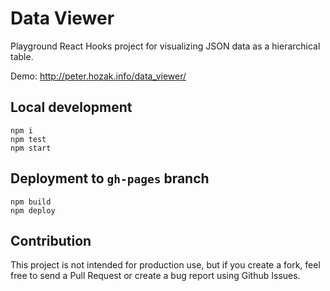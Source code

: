# Data Viewer

Playground React Hooks project for visualizing JSON data as a hierarchical table.

Demo: http://peter.hozak.info/data_viewer/

## Local development

```
npm i
npm test
npm start
```

## Deployment to `gh-pages` branch

```
npm build
npm deploy
```

## Contribution

This project is not intended for production use, but if you create a fork, feel free to send a Pull Request or create a bug report using Github Issues.
